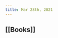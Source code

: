 ```yaml
---
title: Mar 28th, 2021
---
```


## [](https://pythonnumericalmethods.berkeley.edu/notebooks/Index.html) [[Books]]
